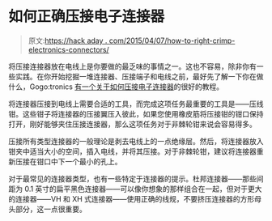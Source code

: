 # 如何正确压接电子连接器

> 原文:[https://hack aday . com/2015/04/07/how-to-right-crimp-electronics-connectors/](https://hackaday.com/2015/04/07/how-to-properly-crimp-electronics-connectors/)

将压接连接器放在电线上是你要做的最乏味的事情之一。这也不容易，除非你有一些实践。在你开始挖掘一堆连接器、压接端子和电线之前，最好先了解一下你在做什么，Gogo:tronics [有一个关于如何压接电子连接器](http://sparks.gogo.co.nz/crimping/index.html)的很好的教程。

将连接器压接到电线上需要合适的工具，而完成这项任务最重要的工具是——压线钳。这些钳子将连接器的压接翼压入彼此，如果您使用橡皮筋将压接钳的钳口保持打开，刚好能够夹住压接连接器，那么这项任务对于非棘轮钳来说会容易得多。

压接所有类型连接器的一般理论是剥去电线上的一点绝缘层。然后，将连接器放入钳夹中适当大小的空间，插入电线，并将其压接。对于非棘轮钳，建议将连接器重新压接在钳口中下一个最小的孔上。

对于最常见的连接器类型，也有一些特定于连接器的提示。杜邦连接器——那些间距为 0.1 英寸的扁平黑色连接器——可以像你想象的那样组合在一起，但对于更大的连接器——VH 和 XH 式连接器——使用正确的线规，不要挤压连接器的方形母头部分，这一点很重要。